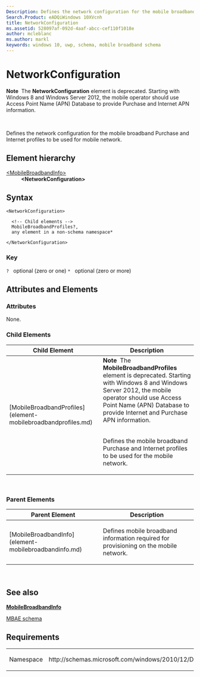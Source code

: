 ```yaml
---
Description: Defines the network configuration for the mobile broadband Purchase and Internet profiles to be used for mobile network.
Search.Product: eADQiWindows 10XVcnh
title: NetworkConfiguration
ms.assetid: 528097af-092d-4aaf-abcc-cef110f1018e
author: mcleblanc
ms.author: markl
keywords: windows 10, uwp, schema, mobile broadband schema
---
```


# NetworkConfiguration


**Note**  The **NetworkConfiguration** element is deprecated. Starting with Windows 8 and Windows Server 2012, the mobile operator should use Access Point Name (APN) Database to provide Purchase and Internet APN information.

 

Defines the network configuration for the mobile broadband Purchase and Internet profiles to be used for mobile network.

## Element hierarchy

<dl>
<dt><a href="element-mobilebroadbandinfo.md">&lt;MobileBroadbandInfo&gt;</a></dt>
<dd><b>&lt;NetworkConfiguration&gt;</b></dd>
</dl>

## Syntax

``` syntax
<NetworkConfiguration>

  <!-- Child elements -->
  MobileBroadbandProfiles?,
  any element in a non-schema namespace*

</NetworkConfiguration>
```

### Key

`?`   optional (zero or one)
`*`   optional (zero or more)

## Attributes and Elements


### Attributes

None.

### Child Elements

<table>
<colgroup>
<col width="50%" />
<col width="50%" />
</colgroup>
<thead>
<tr class="header">
<th>Child Element</th>
<th>Description</th>
</tr>
</thead>
<tbody>
<tr class="odd">
<td>[MobileBroadbandProfiles](element-mobilebroadbandprofiles.md)</td>
<td><div class="alert">
<strong>Note</strong>  The <strong>MobileBroadbandProfiles</strong> element is deprecated. Starting with Windows 8 and Windows Server 2012, the mobile operator should use Access Point Name (APN) Database to provide Internet and Purchase APN information.
</div>
<div>
 
</div>
<p>Defines the mobile broadband Purchase and Internet profiles to be used for the mobile network.</p></td>
</tr>
</tbody>
</table>

 

### Parent Elements

<table>
<colgroup>
<col width="50%" />
<col width="50%" />
</colgroup>
<thead>
<tr class="header">
<th>Parent Element</th>
<th>Description</th>
</tr>
</thead>
<tbody>
<tr class="odd">
<td>[MobileBroadbandInfo](element-mobilebroadbandinfo.md)</td>
<td><p>Defines mobile broadband information required for provisioning on the mobile network.</p></td>
</tr>
</tbody>
</table>

 

## See also


[**MobileBroadbandInfo**](element-mobilebroadbandinfo.md)

[MBAE schema](schema-root.md)

## Requirements

<table>
<colgroup>
<col width="50%" />
<col width="50%" />
</colgroup>
<tbody>
<tr class="odd">
<td><p>Namespace</p></td>
<td><p>http://schemas.microsoft.com/windows/2010/12/DeviceMetadata/MobileBroadbandInfo</p></td>
</tr>
</tbody>
</table>

 

 



